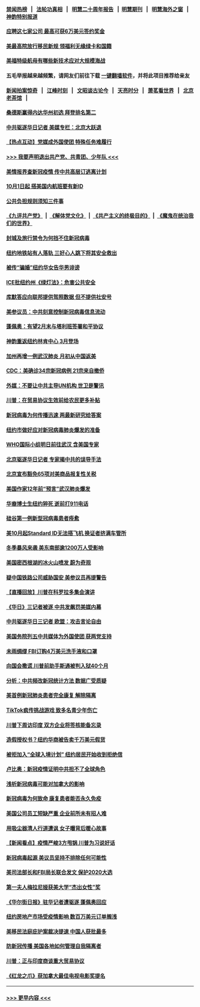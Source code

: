 #### [禁闻热榜](热点新闻.md?=0)  &nbsp;&nbsp;|&nbsp;&nbsp; [法轮功真相](https://github.com/gfw-breaker/truth/blob/master/README.md?=0) &nbsp;&nbsp;|&nbsp;&nbsp; [明慧二十周年报告](https://github.com/gfw-breaker/mh-reports/blob/master/README.md?=0) &nbsp;&nbsp;|&nbsp;&nbsp;[明慧期刊](https://github.com/gfw-breaker/mh-qikan) &nbsp;&nbsp;|&nbsp;&nbsp; [明慧海外之窗](https://github.com/gfw-breaker/mh-news/blob/master/README.md?=0) &nbsp;&nbsp;|&nbsp;&nbsp; [神韵特别报道](https://github.com/gfw-breaker/mh-news/blob/master/shenyun.md?=0)
#### [应聘这七家公司 最高可获6万美元签约奖金](../pages/nsc412/n11879446.md?t=02232201) 
#### [美最高院放行移民新规 领福利无缘绿卡和国籍](../pages/nsc412/n11889500.md?t=02232201) 
#### [美福特级航母有哪些新技术应对大规模海战](../pages/nsc412/n11882087.md?t=02232201) 
#### 五毛举报越来越频繁，请网友们前往下载 [一键翻墙软件](https://github.com/gfw-breaker/ssr-accounts)，并将此项目推荐给亲友
#### [新闻拍案惊奇](https://github.com/gfw-breaker/banned-news/blob/master/pages/link4.md) &nbsp;&nbsp;|&nbsp;&nbsp; [江峰时刻](https://github.com/gfw-breaker/banned-news/blob/master/pages/link4.md) &nbsp;&nbsp;|&nbsp;&nbsp; [文昭谈古论今](https://github.com/gfw-breaker/banned-news/blob/master/pages/link4.md) &nbsp;&nbsp;|&nbsp;&nbsp; [天亮时分](https://github.com/gfw-breaker/banned-news/blob/master/pages/link4.md) &nbsp;&nbsp;|&nbsp;&nbsp; [萧茗看世界](https://github.com/gfw-breaker/banned-news/blob/master/pages/link4.md) &nbsp;&nbsp;|&nbsp;&nbsp; [北京老茶馆](https://github.com/gfw-breaker/banned-news/blob/master/pages/link4.md) &nbsp;&nbsp;|&nbsp;&nbsp; 
#### [桑德斯赢得内达华州初选 拜登排名第二](../pages/nsc412/n11888760.md?t=02232201) 
#### [中共驱逐华日记者 美媒专栏：北京大跃退](../pages/nsc412/n11888453.md?t=02232201) 
#### [【热点互动】党媒成外国使团 特殊任务难履行](../pages/nsc412/n11888306.md?t=02232201) 
#### [>>> 我要声明退出共产党、共青团、少年队 <<<](https://github.com/begood0513/goodnews/blob/master/quit/letter.md) 
#### [美情报界查新冠疫情 传中共高层订逃离计划](../pages/nsc412/n11888161.md?t=02232201) 
#### [10月1日起 搭美国内航班要有新ID](../pages/nsc412/n11888243.md?t=02232201) 
#### [公共负担规则须知三件事](../pages/nsc412/n11888123.md?t=02232201) 
#### [《九评共产党》](https://github.com/begood0513/9ping.md/blob/master/README.md) &nbsp;|&nbsp; [《解体党文化》](../../../../jtdwh.md/blob/master/README.md)  &nbsp;|&nbsp; [《共产主义的终极目的》](../../../../gczydzjmd.md/blob/master/README.md) &nbsp;|&nbsp; [《魔鬼在统治我们的世界》](../../../../mgztzwmdsj.md/blob/master/README.md) 
#### [封城及旅行禁令为何挡不住新冠病毒](../pages/nsc412/n11888067.md?t=02232201) 
#### [纽约地铁站有人落轨   三好心人跳下将其安全救出](../pages/nsc412/n11888088.md?t=02232201) 
#### [被传“骗婚”纽约华女告华男诽谤](../pages/nsc412/n11887303.md?t=02232201) 
#### [ICE批纽约州《绿灯法》：危害公共安全](../pages/nsc412/n11887285.md?t=02232201) 
#### [库默答应向联邦提供驾照数据 但不提供社安号](../pages/nsc412/n11887269.md?t=02232201) 
#### [美参议员：中共刻意控制新冠病毒信息流动](../pages/nsc412/n11887949.md?t=02232201) 
#### [蓬佩奥：有望2月末与塔利班签署和平协议](../pages/nsc412/n11887248.md?t=02232201) 
#### [神韵重返纽约林肯中心 3月登场](../pages/nsc412/n11885013.md?t=02232201) 
#### [加州再增一例武汉肺炎 月初从中国返美](../pages/nsc412/n11886929.md?t=02232201) 
#### [CDC：美确诊34宗新冠病例 21宗来自撤侨](../pages/nsc412/n11886795.md?t=02232201) 
#### [外媒：不要让中共主导UN机构 世卫是警讯](../pages/nsc412/n11886401.md?t=02232201) 
#### [川普：在贸易协议生效前给农民更多补贴](../pages/nsc412/n11886549.md?t=02232201) 
#### [新冠病毒为何传播迅速 两最新研究给答案](../pages/nsc412/n11886505.md?t=02232201) 
#### [纽约市做好应对新冠病毒肺炎爆发的准备](../pages/nsc412/n11885019.md?t=02232201) 
#### [WHO国际小组明日前往武汉 含美国专家](../pages/nsc412/n11886380.md?t=02232201) 
#### [北京驱逐华日记者 专家揭中共的误导手法](../pages/nsc412/n11886124.md?t=02232201) 
#### [北京宣布豁免65项对美商品报复性关税](../pages/nsc412/n11885960.md?t=02232201) 
#### [美国作家12年前“预言”武汉肺炎爆发](../pages/nsc412/n11885487.md?t=02232201) 
#### [华裔博士生纽约猝死  逝前打911电话](../pages/nsc412/n11885007.md?t=02232201) 
#### [硅谷第一例新型冠病毒患者痊愈](../pages/nsc412/n11885163.md?t=02232201) 
#### [美10月起Standard ID无法搭飞机  换证者挤满车管所](../pages/nsc412/n11885036.md?t=02232201) 
#### [冬季暴风来袭 美东南部逾1200万人受影响](../pages/nsc412/n11884620.md?t=02232201) 
#### [美国密西根湖的冰火山喷发 蔚为奇观](../pages/nsc412/n11884842.md?t=02232201) 
#### [疑中国铁路公司威胁国安 美参议员再提警告](../pages/nsc412/n11884300.md?t=02232201) 
#### [【直播回放】川普在科罗拉多集会演讲](../pages/nsc412/n11883640.md?t=02232201) 
#### [《华日》三记者被逐 中共发飙罚美媒内幕](../pages/nsc412/n11884184.md?t=02232201) 
#### [中共驱逐华日三记者 欧盟：攻击言论自由](../pages/nsc412/n11884179.md?t=02232201) 
#### [美国务院列五中共媒体为外国使团 获两党支持](../pages/nsc412/n11883954.md?t=02232201) 
#### [未雨绸缪 FBI订购4万美元洗手液和口罩](../pages/nsc412/n11883960.md?t=02232201) 
#### [向国会撒谎 川普前助手斯通被判入狱40个月](../pages/nsc412/n11883930.md?t=02232201) 
#### [分析：中共频改新冠统计方法 数据广受质疑](../pages/nsc412/n11883875.md?t=02232201) 
#### [美首例新冠肺炎患者完全康复 解除隔离](../pages/nsc412/n11883754.md?t=02232201) 
#### [TikTok疯传挑战游戏 致多名青少年伤亡](../pages/nsc412/n11883598.md?t=02232201) 
#### [川普下周访印度 双方企业将签核能备忘录](../pages/nsc412/n11883604.md?t=02232201) 
#### [造假授权书？纽约华商被告卖千万美元假货](../pages/nsc412/n11882429.md?t=02232201) 
#### [被拒加入“全球入境计划”  纽约居民开始收到拒绝信](../pages/nsc412/n11882417.md?t=02232201) 
#### [卢比奥：新冠疫情证明中共担不了全球角色](../pages/nsc412/n11881340.md?t=02232201) 
#### [浅析新冠病毒可能对加拿大的影响](../pages/nsc412/n11879775.md?t=02232201) 
#### [新冠病毒为何致命 康复患者能否永久免疫](../pages/nsc412/n11881488.md?t=02232201) 
#### [美国公司员工短缺严重 企业前所未有招人难](../pages/nsc412/n11881792.md?t=02232201) 
#### [用吸尘器清人行道遭讽 女子曝背后暖心故事](../pages/nsc412/n11881702.md?t=02232201) 
#### [【新闻看点】疫情严峻3方甩锅 川普为习说好话](../pages/nsc412/n11881049.md?t=02232201) 
#### [新冠病毒起源 美议员坚持不排除任何可能性](../pages/nsc412/n11881179.md?t=02232201) 
#### [美司法部长和FBI局长联合发文 保护2020大选](../pages/nsc412/n11881522.md?t=02232201) 
#### [第一夫人梅拉尼娅获美大学“杰出女性”奖](../pages/nsc412/n11881185.md?t=02232201) 
#### [《华尔街日报》驻华记者遭驱逐 蓬佩奥回应](../pages/nsc412/n11881166.md?t=02232201) 
#### [纽约房地产市场受疫情影响  数百万美元订单搁浅](../pages/nsc412/n11879548.md?t=02232201) 
#### [美移民法庭庇护案裁决提速 中国人获批最多](../pages/nsc412/n11879431.md?t=02232201) 
#### [防新冠传播 美国各地如何管理自我隔离者](../pages/nsc412/n11881062.md?t=02232201) 
#### [川普：正与印度商谈重大贸易协议](../pages/nsc412/n11880861.md?t=02232201) 
#### [《红龙之爪》获加拿大最佳电视电影奖提名](../pages/nsc412/n11879517.md?t=02232201) 

----
#### [ >>> 更早内容 <<< ](../indexes/nsc412-earlier.md)
